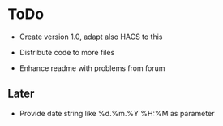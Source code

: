 # ToDo

- Create version 1.0, adapt also HACS to this

- Distribute code to more files
- Enhance readme with problems from forum

## Later

- Provide date string like %d.%m.%Y %H:%M as parameter